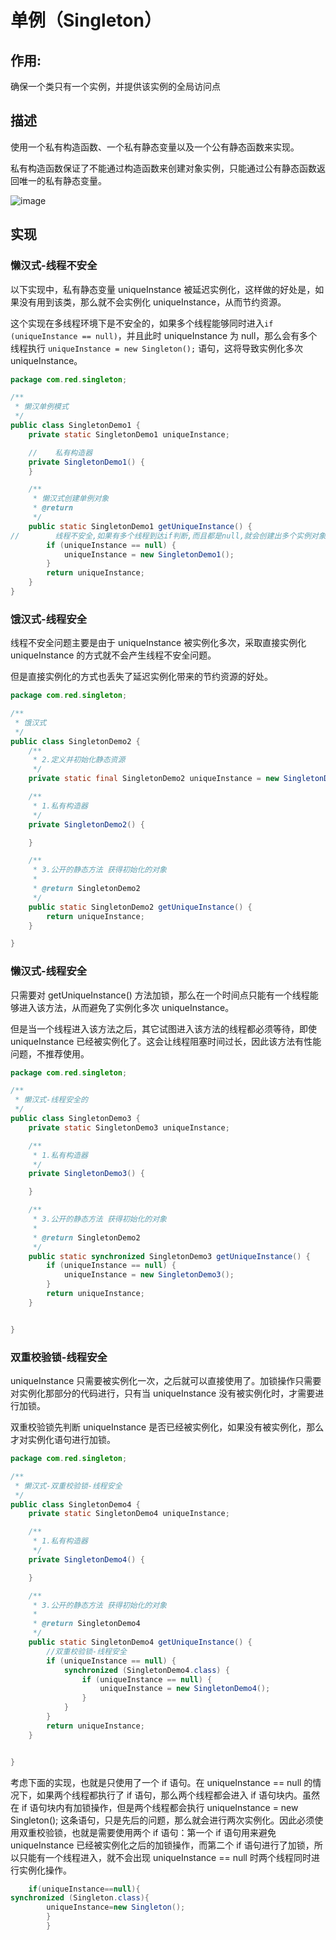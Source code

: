 # 单例（Singleton）

## 作用:

确保一个类只有一个实例，并提供该实例的全局访问点

## 描述

使用一个私有构造函数、一个私有静态变量以及一个公有静态函数来实现。

私有构造函数保证了不能通过构造函数来创建对象实例，只能通过公有静态函数返回唯一的私有静态变量。

![image](https://cdn.staticaly.com/gh/redyouzi/images-for-blog@main/img01/image.2hjtqxou65i0.png)

## 实现

### 懒汉式-线程不安全

以下实现中，私有静态变量 uniqueInstance 被延迟实例化，这样做的好处是，如果没有用到该类，那么就不会实例化
uniqueInstance，从而节约资源。

这个实现在多线程环境下是不安全的，如果多个线程能够同时进入` if (uniqueInstance == null) `，并且此时 uniqueInstance 为
null，那么会有多个线程执行 `uniqueInstance = new Singleton();` 语句，这将导致实例化多次 uniqueInstance。

```java
package com.red.singleton;

/**
 * 懒汉单例模式
 */
public class SingletonDemo1 {
    private static SingletonDemo1 uniqueInstance;

    //    私有构造器
    private SingletonDemo1() {
    }

    /**
     * 懒汉式创建单例对象
     * @return
     */
    public static SingletonDemo1 getUniqueInstance() {
//        线程不安全,如果有多个线程到达if判断,而且都是null,就会创建出多个实例对象
        if (uniqueInstance == null) {
            uniqueInstance = new SingletonDemo1();
        }
        return uniqueInstance;
    }
}

```

### 饿汉式-线程安全

线程不安全问题主要是由于 uniqueInstance 被实例化多次，采取直接实例化 uniqueInstance 的方式就不会产生线程不安全问题。

但是直接实例化的方式也丢失了延迟实例化带来的节约资源的好处。

```java
package com.red.singleton;

/**
 * 饿汉式
 */
public class SingletonDemo2 {
    /**
     * 2.定义并初始化静态资源
     */
    private static final SingletonDemo2 uniqueInstance = new SingletonDemo2();

    /**
     * 1.私有构造器
     */
    private SingletonDemo2() {

    }

    /**
     * 3.公开的静态方法 获得初始化的对象
     *
     * @return SingletonDemo2
     */
    public static SingletonDemo2 getUniqueInstance() {
        return uniqueInstance;
    }

}

```

### 懒汉式-线程安全

只需要对 getUniqueInstance() 方法加锁，那么在一个时间点只能有一个线程能够进入该方法，从而避免了实例化多次 uniqueInstance。

但是当一个线程进入该方法之后，其它试图进入该方法的线程都必须等待，即使 uniqueInstance
已经被实例化了。这会让线程阻塞时间过长，因此该方法有性能问题，不推荐使用。

```java
package com.red.singleton;

/**
 * 懒汉式-线程安全的
 */
public class SingletonDemo3 {
    private static SingletonDemo3 uniqueInstance;

    /**
     * 1.私有构造器
     */
    private SingletonDemo3() {

    }

    /**
     * 3.公开的静态方法 获得初始化的对象
     *
     * @return SingletonDemo2
     */
    public static synchronized SingletonDemo3 getUniqueInstance() {
        if (uniqueInstance == null) {
            uniqueInstance = new SingletonDemo3();
        }
        return uniqueInstance;
    }


}

```

### 双重校验锁-线程安全

uniqueInstance 只需要被实例化一次，之后就可以直接使用了。加锁操作只需要对实例化那部分的代码进行，只有当 uniqueInstance
没有被实例化时，才需要进行加锁。

双重校验锁先判断 uniqueInstance 是否已经被实例化，如果没有被实例化，那么才对实例化语句进行加锁。

```java
package com.red.singleton;

/**
 * 懒汉式-双重校验锁-线程安全
 */
public class SingletonDemo4 {
    private static SingletonDemo4 uniqueInstance;

    /**
     * 1.私有构造器
     */
    private SingletonDemo4() {

    }

    /**
     * 3.公开的静态方法 获得初始化的对象
     *
     * @return SingletonDemo4
     */
    public static SingletonDemo4 getUniqueInstance() {
        //双重校验锁-线程安全
        if (uniqueInstance == null) {
            synchronized (SingletonDemo4.class) {
                if (uniqueInstance == null) {
                    uniqueInstance = new SingletonDemo4();
                }
            }
        }
        return uniqueInstance;
    }


}

```

考虑下面的实现，也就是只使用了一个 if 语句。在 uniqueInstance == null 的情况下，如果两个线程都执行了 if 语句，那么两个线程都会进入
if 语句块内。虽然在 if 语句块内有加锁操作，但是两个线程都会执行 uniqueInstance = new Singleton();
这条语句，只是先后的问题，那么就会进行两次实例化。因此必须使用双重校验锁，也就是需要使用两个 if 语句：第一个 if 语句用来避免
uniqueInstance 已经被实例化之后的加锁操作，而第二个 if 语句进行了加锁，所以只能有一个线程进入，就不会出现 uniqueInstance ==
null 时两个线程同时进行实例化操作。

```java
    if(uniqueInstance==null){
synchronized (Singleton.class){
        uniqueInstance=new Singleton();
        }
        }
```







